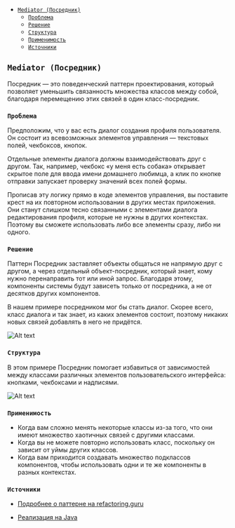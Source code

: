 <!-- TOC -->
  * [`Mediator (Посредник)`](#mediator-посредник)
    * [`Проблема`](#проблема)
    * [`Решение`](#решение)
    * [`Структура`](#структура)
    * [`Применимость`](#применимость)
    * [`Источники`](#источники)
<!-- TOC -->

## `Mediator (Посредник)`

Посредник — это поведенческий паттерн проектирования, который позволяет уменьшить связанность множества классов 
между собой, благодаря перемещению этих связей в один класс-посредник.

### `Проблема`

Предположим, что у вас есть диалог создания профиля пользователя. Он состоит из всевозможных элементов управления 
— текстовых полей, чекбоксов, кнопок.

Отдельные элементы диалога должны взаимодействовать друг с другом. Так, например, чекбокс «у меня есть собака» 
открывает скрытое поле для ввода имени домашнего любимца, а клик по кнопке отправки запускает проверку значений 
всех полей формы.

Прописав эту логику прямо в коде элементов управления, вы поставите крест на их повторном использовании 
в других местах приложения. Они станут слишком тесно связанными с элементами диалога редактирования профиля, 
которые не нужны в других контекстах. Поэтому вы сможете использовать либо все элементы сразу, либо ни одного.

### `Решение`

Паттерн Посредник заставляет объекты общаться не напрямую друг с другом, а через отдельный объект-посредник, 
который знает, кому нужно перенаправить тот или иной запрос. Благодаря этому, компоненты системы будут зависеть 
только от посредника, а не от десятков других компонентов.

В нашем примере посредником мог бы стать диалог. Скорее всего, класс диалога и так знает, из каких элементов состоит, 
поэтому никаких новых связей добавлять в него не придётся.

![Alt text](https://refactoring.guru/images/patterns/diagrams/mediator/solution1-en-2x.png)

### `Структура`

В этом примере Посредник помогает избавиться от зависимостей между классами различных элементов пользовательского 
интерфейса: кнопками, чекбоксами и надписями.

![Alt text](https://refactoring.guru/images/patterns/diagrams/mediator/example-2x.png)

### `Применимость`
 
- Когда вам сложно менять некоторые классы из-за того, что они имеют множество хаотичных связей с другими классами.
- Когда вы не можете повторно использовать класс, поскольку он зависит от уймы других классов.
- Когда вам приходится создавать множество подклассов компонентов, 
чтобы использовать одни и те же компоненты в разных контекстах.

### `Источники`

- [Подробнее о паттерне на refactoring.guru](https://refactoring.guru/ru/design-patterns/mediator)

- [Реализация на Java](https://refactoring.guru/ru/design-patterns/mediator/java/example)